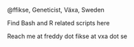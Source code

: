 @ffikse,
Geneticist,
Växa, Sweden

Find Bash and R related scripts here

Reach me at freddy dot fikse at vxa dot se

<!---
ffikse/ffikse is a ✨ special ✨ repository because its `README.md` (this file) appears on your GitHub profile.
You can click the Preview link to take a look at your changes.
--->
